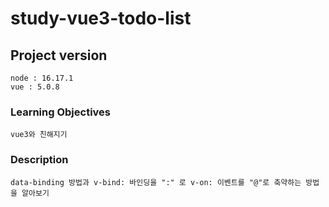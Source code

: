 # study-vue3-todo-list

## Project version

```
node : 16.17.1
vue : 5.0.8
```

### Learning Objectives

```
vue3와 친해지기
```

### Description

```
data-binding 방법과 v-bind: 바인딩을 ":" 로 v-on: 이벤트를 "@"로 축약하는 방법을 알아보기
```
